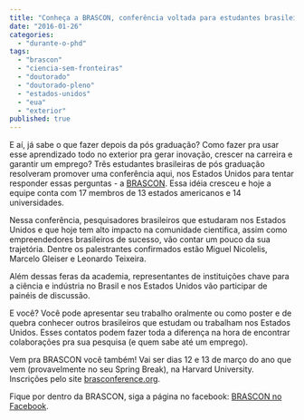 ```yaml
---
title: "Conheça a BRASCON, conferência voltada para estudantes brasileiros nos EUA"
date: "2016-01-26"
categories: 
  - "durante-o-phd"
tags: 
  - "brascon"
  - "ciencia-sem-fronteiras"
  - "doutorado"
  - "doutorado-pleno"
  - "estados-unidos"
  - "eua"
  - "exterior"
published: true
---
```


E aí, já sabe o que fazer depois da pós graduação? Como fazer pra usar esse aprendizado todo no exterior pra gerar inovação, crescer na carreira e garantir um emprego? Três estudantes brasileiras de pós graduação resolveram promover uma conferência aqui, nos Estados Unidos para tentar responder essas perguntas - a [BRASCON](http://www.brasconference.org/). Essa idéia cresceu e hoje a equipe conta com 17 membros de 13 estados americanos e 14 universidades.

Nessa conferência, pesquisadores brasileiros que estudaram nos Estados Unidos e que hoje tem alto impacto na comunidade científica, assim como empreendedores brasileiros de sucesso, vão contar um pouco da sua trajetória. Dentre os palestrantes confirmados estão Miguel Nicolelis, Marcelo Gleiser e Leonardo Teixeira.

Além dessas feras da academia, representantes de instituições chave para a ciência e indústria no Brasil e nos Estados Unidos vão participar de painéis de discussão.

E você? Você pode apresentar seu trabalho oralmente ou como poster e de quebra conhecer outros brasileiros que estudam ou trabalham nos Estados Unidos. Esses contatos podem fazer toda a diferença na hora de encontrar colaborações pra sua pesquisa (e quem sabe até um emprego).

Vem pra BRASCON você também! Vai ser dias 12 e 13 de março do ano que vem (provavelmente no seu Spring Break), na Harvard University. Inscrições pelo site [brasconference.org](http://www.brasconference.org/).

Fique por dentro da BRASCON, siga a página no facebook: [BRASCON no Facebook](https://www.facebook.com/brasconference).
